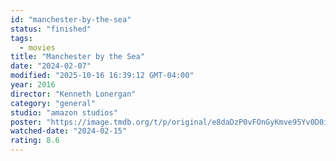```yaml
---
id: "manchester-by-the-sea"
status: "finished"
tags:
  - movies
title: "Manchester by the Sea"
date: "2024-02-07"
modified: "2025-10-16 16:39:12 GMT-04:00"
year: 2016
director: "Kenneth Lonergan"
category: "general"
studio: "amazon studios"
poster: "https://image.tmdb.org/t/p/original/e8daDzP0vFOnGyKmve95Yv0D0io.jpg"
watched-date: "2024-02-15"
rating: 8.6
---
```

